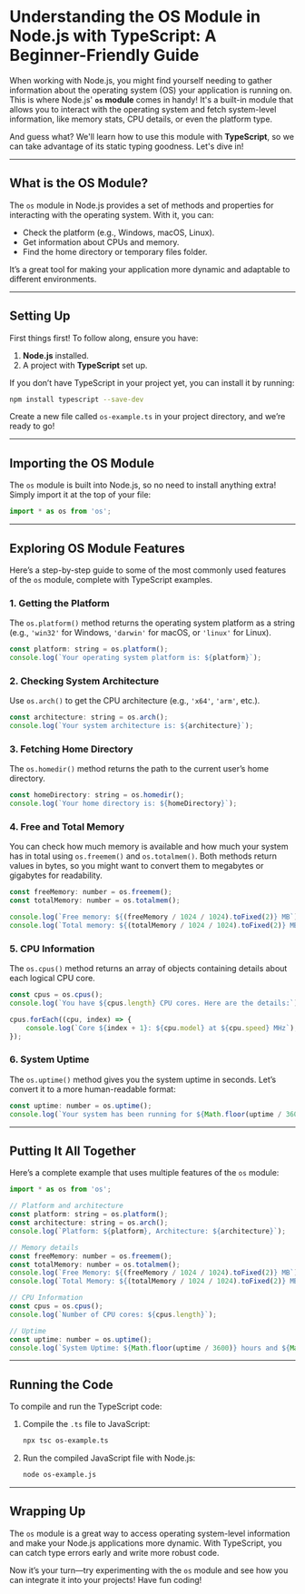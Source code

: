 # Understanding the OS Module in Node.js with TypeScript: A Beginner-Friendly Guide  

When working with Node.js, you might find yourself needing to gather information about the operating system (OS) your application is running on. This is where Node.js' **`os` module** comes in handy! It's a built-in module that allows you to interact with the operating system and fetch system-level information, like memory stats, CPU details, or even the platform type.  

And guess what? We'll learn how to use this module with **TypeScript**, so we can take advantage of its static typing goodness. Let's dive in!

---

## What is the OS Module?  

The `os` module in Node.js provides a set of methods and properties for interacting with the operating system. With it, you can:  
- Check the platform (e.g., Windows, macOS, Linux).  
- Get information about CPUs and memory.  
- Find the home directory or temporary files folder.  

It’s a great tool for making your application more dynamic and adaptable to different environments.  

---

## Setting Up  

First things first! To follow along, ensure you have:  
1. **Node.js** installed.  
2. A project with **TypeScript** set up.  

If you don’t have TypeScript in your project yet, you can install it by running:  
```bash  
npm install typescript --save-dev  
```  

Create a new file called `os-example.ts` in your project directory, and we’re ready to go!  

---

## Importing the OS Module  

The `os` module is built into Node.js, so no need to install anything extra! Simply import it at the top of your file:  

```js  
import * as os from 'os';  
```

---

## Exploring OS Module Features  

Here’s a step-by-step guide to some of the most commonly used features of the `os` module, complete with TypeScript examples.

### 1. **Getting the Platform**  
The `os.platform()` method returns the operating system platform as a string (e.g., `'win32'` for Windows, `'darwin'` for macOS, or `'linux'` for Linux).  

```js  
const platform: string = os.platform();  
console.log(`Your operating system platform is: ${platform}`);
```

### 2. **Checking System Architecture**  
Use `os.arch()` to get the CPU architecture (e.g., `'x64'`, `'arm'`, etc.).  

```js  
const architecture: string = os.arch();  
console.log(`Your system architecture is: ${architecture}`);
```

### 3. **Fetching Home Directory**  
The `os.homedir()` method returns the path to the current user’s home directory.  

```js  
const homeDirectory: string = os.homedir();  
console.log(`Your home directory is: ${homeDirectory}`);
```

### 4. **Free and Total Memory**  
You can check how much memory is available and how much your system has in total using `os.freemem()` and `os.totalmem()`. Both methods return values in bytes, so you might want to convert them to megabytes or gigabytes for readability.  

```js  
const freeMemory: number = os.freemem();  
const totalMemory: number = os.totalmem();  

console.log(`Free memory: ${(freeMemory / 1024 / 1024).toFixed(2)} MB`);  
console.log(`Total memory: ${(totalMemory / 1024 / 1024).toFixed(2)} MB`);
```

### 5. **CPU Information**  
The `os.cpus()` method returns an array of objects containing details about each logical CPU core.  

```js  
const cpus = os.cpus();  
console.log(`You have ${cpus.length} CPU cores. Here are the details:`);  

cpus.forEach((cpu, index) => {  
    console.log(`Core ${index + 1}: ${cpu.model} at ${cpu.speed} MHz`);  
});
```

### 6. **System Uptime**  
The `os.uptime()` method gives you the system uptime in seconds. Let’s convert it to a more human-readable format:  

```js  
const uptime: number = os.uptime();  
console.log(`Your system has been running for ${Math.floor(uptime / 3600)} hours and ${Math.floor((uptime % 3600) / 60)} minutes.`);
```

---

## Putting It All Together  

Here’s a complete example that uses multiple features of the `os` module:  

```js  
import * as os from 'os';  

// Platform and architecture  
const platform: string = os.platform();  
const architecture: string = os.arch();  
console.log(`Platform: ${platform}, Architecture: ${architecture}`);  

// Memory details  
const freeMemory: number = os.freemem();  
const totalMemory: number = os.totalmem();  
console.log(`Free Memory: ${(freeMemory / 1024 / 1024).toFixed(2)} MB`);  
console.log(`Total Memory: ${(totalMemory / 1024 / 1024).toFixed(2)} MB`);  

// CPU Information  
const cpus = os.cpus();  
console.log(`Number of CPU cores: ${cpus.length}`);  

// Uptime  
const uptime: number = os.uptime();  
console.log(`System Uptime: ${Math.floor(uptime / 3600)} hours and ${Math.floor((uptime % 3600) / 60)} minutes.`);  
```

---

## Running the Code  

To compile and run the TypeScript code:  
1. Compile the `.ts` file to JavaScript:  
   ```bash  
   npx tsc os-example.ts  
   ```  

2. Run the compiled JavaScript file with Node.js:  
   ```bash  
   node os-example.js  
   ```  

---

## Wrapping Up  

The `os` module is a great way to access operating system-level information and make your Node.js applications more dynamic. With TypeScript, you can catch type errors early and write more robust code.  

Now it’s your turn—try experimenting with the `os` module and see how you can integrate it into your projects! Have fun coding!
